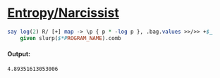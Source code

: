 [1]: http://rosettacode.org/wiki/Entropy/Narcissist

# [Entropy/Narcissist][1]

```perl
say log(2) R/ [+] map -> \p { p * -log p }, .bag.values >>/>> +$_
    given slurp($*PROGRAM_NAME).comb
```

#### Output:
```
4.89351613053006
```